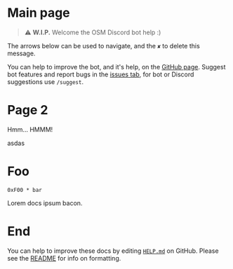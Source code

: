 # Main page
> ⚠ **W.I.P.**
Welcome the OSM Discord bot help :)

The arrows below can be used to navigate, and the `✘` to delete this message.

You can help to improve the bot, and it's help, on the [GitHub page](<https://github.com/GoodClover/OSM-Discord-bot>).
Suggest bot features and report bugs in the [issues tab](<https://github.com/GoodClover/OSM-Discord-bot/issues>), for bot or Discord suggestions use `/suggest`.


# Page 2

Hmm… HMMM!

asdas


# Foo

`0xF00 * bar`

Lorem docs ipsum bacon.


# End

You can help to improve these docs by editing [`HELP.md`](<https://github.com/GoodClover/OSM-Discord-bot/blob/main/HELP.md>) on GitHub.
Please see the [README](<https://github.com/GoodClover/OSM-Discord-bot/blob/main/README.md#helpmd>) for info on formatting.

[](https://cdn.discordapp.com/attachments/791310081714290738/857633432015732741/edit_me.png)
